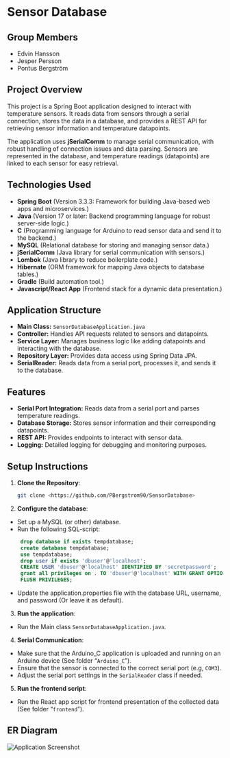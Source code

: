 # Sensor Database

## Group Members

- Edvin Hansson
- Jesper Persson
- Pontus Bergström

## Project Overview

This project is a Spring Boot application designed to interact with temperature sensors. It reads data from sensors through a serial connection, stores the data in a database, and provides a REST API for retrieving sensor information and temperature datapoints.

The application uses **jSerialComm** to manage serial communication, with robust handling of connection issues and data parsing. Sensors are represented in the database, and temperature readings (datapoints) are linked to each sensor for easy retrieval.

## Technologies Used

- **Spring Boot** (Version 3.3.3: Framework for building Java-based web apps and microservices.)
- **Java** (Version 17 or later: Backend programming language for robust server-side logic.)
- **C** (Programming language for Arduino to read sensor data and send it to the backend.)
- **MySQL** (Relational database for storing and managing sensor data.)
- **jSerialComm** (Java library for serial communication with sensors.)
- **Lombok** (Java library to reduce boilerplate code.)
- **Hibernate** (ORM framework for mapping Java objects to database tables.)
- **Gradle** (Build automation tool.)
- **Javascript/React App** (Frontend stack for a dynamic data presentation.)

## Application Structure

- **Main Class:** `SensorDatabaseApplication.java`
- **Controller:** Handles API requests related to sensors and datapoints.
- **Service Layer:** Manages business logic like adding datapoints and interacting with the database.
- **Repository Layer:** Provides data access using Spring Data JPA.
- **SerialReader:** Reads data from a serial port, processes it, and sends it to the database.

## Features

- **Serial Port Integration:** Reads data from a serial port and parses temperature readings.
- **Database Storage:** Stores sensor information and their corresponding datapoints.
- **REST API:** Provides endpoints to interact with sensor data.
- **Logging:** Detailed logging for debugging and monitoring purposes.

## Setup Instructions

1. **Clone the Repository**:
   ```bash
   git clone <https://github.com/PBergstrom90/SensorDatabase>

2. **Configure the database**:
- Set up a MySQL (or other) database.
- Run the following SQL-script:
  ```sql 
   drop database if exists tempdatabase;
   create database tempdatabase;
   use tempdatabase;
   drop user if exists 'dbuser'@'localhost';
   CREATE USER 'dbuser'@'localhost' IDENTIFIED BY 'secretpassword';
   grant all privileges on . TO 'dbuser'@'localhost' WITH GRANT OPTION;
   FLUSH PRIVILEGES;

- Update the application.properties file with the database URL, username, and password (Or leave it as default).

3. **Run the application**:
- Run the Main class `SensorDatabaseApplication.java`.

4. **Serial Communication**:
- Make sure that the Arduino_C application is uploaded and running on an Arduino device (See folder “`Arduino_C`”).
- Ensure that the sensor is connected to the correct serial port (e.g, `COM3`).
- Adjust the serial port settings in the `SerialReader` class if needed.

5. **Run the frontend script**:
- Run the React app script for frontend presentation of the collected data (See folder “`frontend`”).

## ER Diagram

![Application Screenshot](resources/ER%20Diagram.png)